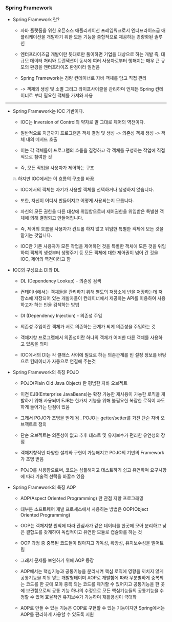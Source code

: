 ### Spring Framework

* Spring Framework 란?
  
  * 자바 플랫폼을 위한 오픈소스 애플리케이션 프레임워크로서 엔터프라이즈급 애플리케이션을 개발하기 위한 모든 기능을 종합적으로 제공하는 경량화된 솔루션
  
  * 엔터프라이즈급 개발이란 뜻대로만 풀이하면 기업을 대상으로 하는 개발 즉, 대규모 데이터 처리와 트랜잭션이 동시에 여러 사용자로부터 행해지는 매우 큰 규모의 환경을 엔터프라이즈 환경이라 일컫음
  
  * Spring Framework는 경량 컨테이너로 자바 객체를 담고 직접 관리
  
  * -> 객체의 생성 및 소멸 그리고 라이프사이클을 관리하며 언제든 Spring 컨테이너로 부터 필요한 객체를 가져와 사용

------------------------------------------------------------------------------------------------------------------------------

* Spring Framework는 IOC 기반이다.
  
  * IOC는 Inversion of Control의 약자로 말 그대로 제어의 역전이다.
  
  * 일반적으로 지금까지 프로그램은 객체 결정 및 생성 -> 의존성 객체 생성 -> 객체 내의 메서드 호출
  
  * 이는 각 객체들이 프로그램의 흐름을 결정하고 각 객체를 구성하는 작업에 직접적으로 참여한 것
  
  * 즉, 모든 작업을 사용자가 제어하는 구조
  
  :collision: 하지만 IOC에서는 이 흐름의 구조를 바꿈
  
  * IOC에서의 객체는 자기가 사용할 객체를 선택하거나 생성하지 않습니다.
  
  * 또한, 자신이 어디서 만들어지고 어떻게 사용되는지 모릅니다. 
  
  * 자신의 모든 권한을 다른 대상에 위임함으로써 제어권한을 위임받은 특별한 객체에 의해 결정되고 만들어집니다.
  
  * 즉, 제어의 흐름을 사용자가 컨트롤 하지 않고 위임한 특별한 객체에 모든 것을 맡기는 것입니다.
  
  * IOC란 기존 사용자가 모든 작업을 제어하던 것을 특별한 객체에 모든 것을 위임하여 객체의 생성부터 생명주기 등 모든 객체에 대한 제어권이 넘어 간 것을 IOC, 제어의 역전이라고 함

* IOC의 구성요소 DI와 DL
  
  * DL (Dependency Lookup) - 의존성 검색
  
  * 컨테이너에서는 객체들을 관리하기 위해 별도의 저장소에 빈을 저장하는데 저장소에 저장되어 있는 개발자들이 컨테이너에서 제공하는 API를 이용하여 사용하고자 하는 빈을 검색하는 방법
  
  * DI (Dependency Injection) - 의존성 주입
  
  * 의존성 주입이란 객체가 서로 의존하는 관계가 되게 의존성을 주입하는 것
  
  * 객체지향 프로그램에서 의존성이란 하나의 객체가 어떠한 다른 객체를 사용하고 있음을 의미
  
  * IOC에서의 DI는 각 클래스 사이에 필요로 하는 의존관계를 빈 설정 정보를 바탕으로 컨테이너가 자동으로 연결해 주는것

* Spring Framework의 특징 POJO
  
  * POJO(Plain Old Java Object) 란 평범한 자바 오브젝트
  
  * 이전 EJB(Enterprise JavaBeans)는 확장 가능한 재사용이 가능한 로직을 개발하기 위해 사용되며 EJB는 한가지 기능을 위해 불필요한 복잡한 로직이 과도하게 들어가는 단점이 있음
  
  * 그래서 POJO가 조명을 받게 됨 . POJO는 getter/setter를 가진 단순 자바 오브젝트로 정의
  
  * 단순 오브젝트는 의존성이 없고 추후 테스트 및 유지보수가 편리한 유연성의 장점
  
  * 객체지향적인 다양한 설계와 구현이 가능해지고 POJO의 기반의 Framework가 조명 받음
  
  * POJO를 사용함으로써, 코드는 심플해지고 테스트하기 쉽고 유연하며 요구사항에 따라 기술적 선택을 바꿀수 있음

* Spring Framework의 특징 AOP
  
  * AOP(Aspect Oriented Programming) 란 관점 지향 프로그래밍
  
  * 대부분 소프트웨어 개발 프로세스에서 사용하는 방법은 OOP(Object Oriented Programming) 
  
  * OOP는 객체지향 원칙에 따라 관심사가 같은 데이터를 한곳에 모아 분리하고 낮은 결합도를 갖게하여 독립적이고 유연한 모듈로 캡슐화를 하는 것
  
  * OOP 과정 중 중복된 코드들이 많아지고 가독성, 확장성, 유지보수성을 떨어트림
  
  * 그래서 문제를 보완하기 위해 AOP 등장
  
  * AOP에서는 핵심기능과 공통기능을 분리시켜 핵심 로직에 영향을 끼치지 않게 공통기능을 끼워 넣는 개발형태이며 AOP로 개발함에 따라 무분별하게 중복되는 코드를 한 곳에 모아 중복 되는 코드를 제거할 수 있어지고 공통기능을 한 곳에 보관함으로써 공통 기능 하나의 수정으로 모든 핵심기능들의 공통기능을 수정할 수 있어 효율적인 유지보수가 가능하며 재활용성이 극대화
  
  * AOP로 만들 수 있는 기능은 OOP로 구현할 수 있는 기능이지만 Spring에서는 AOP를 편리하게 사용할 수 있도록 지원
